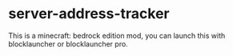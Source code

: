 # server-address-tracker
This is a minecraft: bedrock edition mod, you can launch this with blocklauncher or blocklauncher pro.
